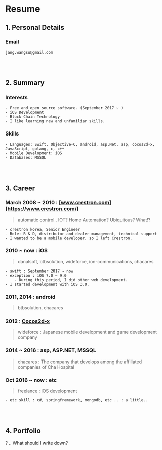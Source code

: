 # Resume

## 1. Personal Details
### Email
	jang.wangsu@gmail.com
<br /><br />	

## 2. Summary
### Interests
	- Free and open source software. (September 2017 ~ )
	- iOS Development
	- Block Chain Technology
	- I like learning new and unfamiliar skills.
### Skills
	- Languages: Swift, Objective-C, android, asp.Net, asp, cocos2d-x, JavaScript, golang, c, c++
	- Mobile Development: iOS
	- Databases: MSSQL
<br /><br /> 
   
## 3. Career
### March 2008 ~ 2010 : [www.crestron.com](https://www.crestron.com/) 
> automatic control.. IOT? Home Automation? Ubiquitous? What!?

	- crestron korea, Senior Engineer
	- Role: R & D, distributor and dealer management, technical support
	- I wanted to be a mobile developer, so I left Crestron.

### 2010 ~ now : iOS
> danalsoft, btbsolution, wideforce, ion-communications, chacares

	- swift : September 2017 ~ now
	- exception : iOS 7.0 ~ 9.0
		- During this period, I did other web development.
	- I started development with iOS 3.0.

### 2011, 2014 : android
> btbsolution, chacares

### 2012 : [Cocos2d-x](http://www.cocos2d-x.org/)
> wideforce : Japanese mobile development and game development company

### 2014 ~ 2016 : asp, ASP.NET, MSSQL
> chacares : The company that develops among the affiliated companies of Cha Hospital

### Oct 2016 ~ now : etc
> freelance : iOS development

	- etc skill : c#, springframework, mongodb, etc .. : a little..

<br /><br />

## 4. Portfolio

? ..
What should I write down?

